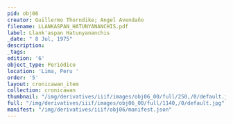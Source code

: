 ```yaml
---
pid: obj06
creator: Guillermo Thorndike; Angel Avendaño
filename: LLANKASPAN_HATUNYANANCHIS.pdf
label: Llank'aspan Hatunyananchis
_date: " 8 Jul, 1975"
description:
_tags:
edition: '6'
object_type: Periódico
location: 'Lima, Peru '
order: '5'
layout: cronicawan_item
collection: cronicawan
thumbnail: "/img/derivatives/iiif/images/obj06_00/full/250,/0/default.jpg"
full: "/img/derivatives/iiif/images/obj06_00/full/1140,/0/default.jpg"
manifest: "/img/derivatives/iiif/obj06/manifest.json"
---
```

